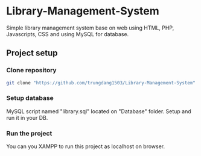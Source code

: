 # Library-Management-System
Simple library management system base on web using HTML, PHP, Javascripts, CSS and using MySQL for database.

## Project setup
### Clone repository
```sh
git clone "https://github.com/trungdang1503/Library-Management-System"
```

### Setup database
MySQL script named "library.sql" located on "Database" folder. Setup and run it in your DB.


### Run the project
You can you XAMPP to run this project as localhost on browser.